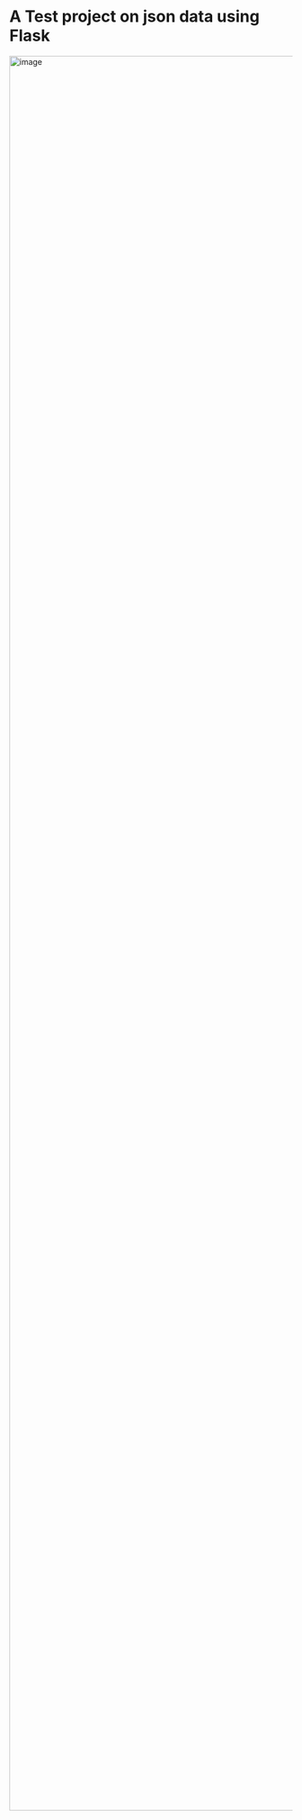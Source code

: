# A Test project on json data using Flask

<img width="1440" height="3116" alt="image" src="https://github.com/user-attachments/assets/8cddf90f-46b8-4429-a3b9-ab8ddd62a303" />

